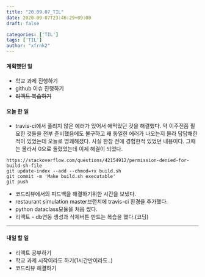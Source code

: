 ```yaml
---
title: "20.09.07_TIL"
date: 2020-09-07T23:46:29+09:00
draft: false

categories: ['TIL']
tags: ['TIL']
author: "xfrnk2"
---
```

#### 계획했던 일
+ 학교 과제 진행하기
+ github 이슈 진행하기
+ ~~리액트 복습하기~~

#### 오늘 한 일

+ travis-ci에서 풀리지 않은 에러가 있어서 애먹었던 것을 해결했다. 약 이주전쯤 필요한 것들을 전부 준비했음에도 불구하고 왜 동일한 에러가 나오는지 몰라 답답해한 적이 있었는데 오늘로 명쾌해졌다. 사실 한참 전에 경험한적 있었던 내용이다. 그때는 몰라서 0으로 돌렸었는데 이제 해결이 되었다.
~~~
https://stackoverflow.com/questions/42154912/permission-denied-for-build-sh-file
git update-index --add --chmod=+x build.sh
git commit -m 'Make build.sh executable'
git push
~~~
+ 코드리뷰에서의 피드백을 해결하기위한 시간을 보냈다.
+ restaurant simulation master브랜치에 travis-ci 환경을 추가했다. 
+ python dataclass모듈을 처음 썼다.
+ 리액트 - db연동 생성과 삭제버튼 만드는 복습을 했다.(코딩)
---   
#### 내일 할 일 
+ 리액트 공부하기
+ 학교 과제 시작이라도 하기(1시간만이라도..)
+ 코드리뷰 해결하기